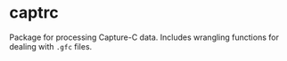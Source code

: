 # captrc
Package for processing Capture-C data. Includes wrangling functions for dealing with `.gfc` files.
